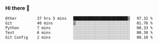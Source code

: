 ### Hi there 👋

<!--
**swolbroham/swolbroham** is a ✨ _special_ ✨ repository because its `README.md` (this file) appears on your GitHub profile.

Here are some ideas to get you started:

- 🔭 I’m currently working on ...
- 🌱 I’m currently learning ...
- 👯 I’m looking to collaborate on ...
- 🤔 I’m looking for help with ...
- 💬 Ask me about ...
- 📫 How to reach me: ...
- 😄 Pronouns: ...
- ⚡ Fun fact: ...
-->


<!--START_SECTION:waka-->

```txt
Other         37 hrs 5 mins   ████████████████████████▒   97.32 %
Git           40 mins         ▒░░░░░░░░░░░░░░░░░░░░░░░░   01.76 %
Python        7 mins          ░░░░░░░░░░░░░░░░░░░░░░░░░   00.33 %
Text          6 mins          ░░░░░░░░░░░░░░░░░░░░░░░░░   00.30 %
Git Config    2 mins          ░░░░░░░░░░░░░░░░░░░░░░░░░   00.10 %
```

<!--END_SECTION:waka-->
